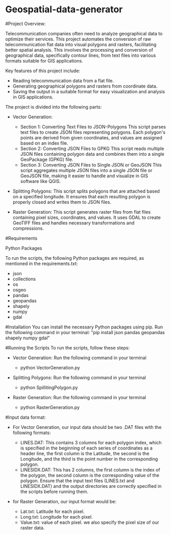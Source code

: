 # Geospatial-data-generator
#Project Overview:

Telecommunication companies often need to analyze geographical data to optimize their services. This project automates the conversion of raw telecommunication flat data into visual polygons and rasters, facilitating better spatial analysis. This involves the processing and conversion of geographical data, specifically contour lines, from text files into various formats suitable for GIS applications.

Key features of this project include:
- Reading telecommunication data from a flat file.
- Generating geographical polygons and rasters from coordinate data.
- Saving the output in a suitable format for easy visualization and analysis in GIS applications.


The project is divided into the following parts:
- Vector Generation:
  - Section 1: Converting Text Files to JSON-Polygons
    This script parses text files to create JSON files representing polygons. Each polygon's points are derived from given coordinates, and values are assigned based on an index file.
  - Section 2: Converting JSON Files to GPKG
    This script reads multiple JSON files containing polygon data and combines them into a single GeoPackage (GPKG) file.
  - Section 3: Converting JSON Files to Single JSON or GeoJSON
    This script aggregates multiple JSON files into a single JSON file or GeoJSON file, making it easier to handle and visualize in GIS software like QGIS.







- Splitting Polygons:
  This script splits polygons that are attached based on a specified longitude. It ensures that each resulting polygon is properly closed and writes them to JSON files.

- Raster Generation:
  This script generates raster files from flat files containing pixel sizes, coordinates, and values. It uses GDAL to create GeoTIFF files and handles necessary transformations and compressions.






#Requirements

Python Packages

To run the scripts, the following Python packages are required, as mentioned in the requirements.txt:

- json
- collections
- os
- osgeo
- pandas
- geopandas
- shapely
- numpy
- gdal



#Installation
You can install the necessary Python packages using pip. Run the following command in your terminal:
"pip install json pandas geopandas shapely numpy gdal"



#Running the Scripts
To run the scripts, follow these steps:

- Vector Generation:
  Run the following command in your terminal
  - python VectorGeneration.py


- Splitting Polygons:
   Run the following command in your terminal
  - python SpillitingPolygon.py





- Raster Generation:
  Run the following command in your terminal
  - python RasterGeneration.py



#Input data format:
- For Vector Generation, our input data should be two .DAT files with the following formats:
  - LINES.DAT: This contains 3 columns for each polygon index, which is specified in the beginning of each series of coordinates as a header line, the first column is the Latitude, the second is the Longitude, and the third is the point number in the corresponding polygon.
  - LINESIDX.DAT: This has 2 columns, the first column is the index of the polygon, the second column is the corresponding value of the polygon.
  Ensure that the input text files (LINES.txt and LINESIDX.DAT) and the output directories are correctly specified in the scripts before running them.

- for Raster Generation, our input format would be:
  - Lat.txt: Latitude for each pixel.
  - Long.txt: Longitude for each pixel.
  - Value.txt: value of each pixel.
  we also specify the pixel size of our raster data.
